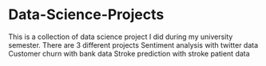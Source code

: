 # Data-Science-Projects
This is a collection of data science project I did during my university semester.
There are 3 different projects
Sentiment analysis with twitter data
Customer churn with bank data
Stroke prediction with stroke patient data
